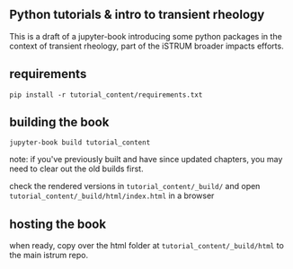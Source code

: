 ## Python tutorials & intro to transient rheology

This is a draft of a jupyter-book introducing some python packages in the context of transient rheology, part of the iSTRUM broader impacts efforts. 

## requirements

```
pip install -r tutorial_content/requirements.txt
```

## building the book 

```
jupyter-book build tutorial_content
```

note: if you've previously built and have since updated chapters, you may need to clear out the old builds first.

check the rendered versions in `tutorial_content/_build/` and open `tutorial_content/_build/html/index.html` in a browser 

## hosting the book 

when ready, copy over the html folder at `tutorial_content/_build/html` to the main istrum repo. 



